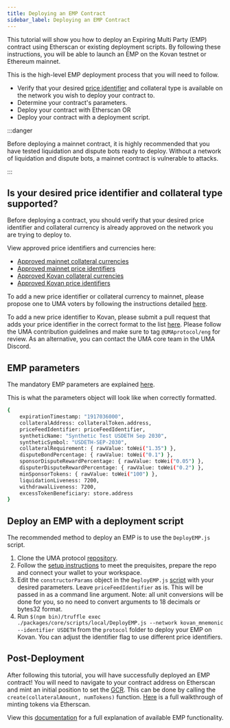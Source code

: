 ```yaml
---
title: Deploying an EMP Contract
sidebar_label: Deploying an EMP Contract
---
```


This tutorial will show you how to deploy an Expiring Multi Party (EMP) contract using Etherscan or existing deployment scripts. By following these instructions, you will be able to launch an EMP on the Kovan testnet or Ethereum mainnet.

This is the high-level EMP deployment process that you will need to follow.

- Verify that your desired [price identifier](/uma-tokenholders/approved-price-identifiers) and collateral type is available on the network you wish to deploy your contract to.
- Determine your contract's parameters.
- Deploy your contract with Etherscan OR
- Deploy your contract with a deployment script.

:::danger

Before deploying a mainnet contract, it is highly recommended that you have tested liquidation and dispute bots ready to deploy. Without a network of liquidation and dispute bots, a mainnet contract is vulnerable to attacks.

:::

## Is your desired price identifier and collateral type supported?
Before deploying a contract, you should verify that your desired price identifier and collateral currency is already approved on the network you are trying to deploy to.

View approved price identifiers and currencies here:
- [Approved mainnet collateral currencies](/uma-tokenholders/approved-collateral-currencies)
- [Approved mainnet price identifiers](/uma-tokenholders/approved-price-identifiers)
- [Approved Kovan collateral currencies](https://thegraph.com/explorer/subgraph/umaprotocol/uma-kovan?query=Whitelisted%20Collateral%20Currencies)
- [Approved Kovan price identifiers](https://thegraph.com/explorer/subgraph/umaprotocol/uma-kovan?query=Pricefeed%20Identifiers)

To add a new price identifier or collateral currency to mainnet, please propose one to UMA voters by following the instructions detailed [here](/uma-tokenholders/adding-price-id).

To add a new price identifier to Kovan, please submit a pull request that adds your price identifier in the correct format to the list [here](https://github.com/UMAprotocol/protocol/blob/master/packages/core/config/identifiers.json). Please follow the UMA contribution guidelines and make sure to tag `@UMAprotocol/eng` for review. As an alternative, you can contact the UMA core team in the UMA Discord.

## EMP parameters

The mandatory EMP parameters are explained [here](/build-walkthrough/emp-parameters).

This is what the parameters object will look like when correctly formatted.

```bash
{   
    expirationTimestamp: "1917036000",
    collateralAddress: collateralToken.address,
    priceFeedIdentifier: priceFeedIdentifier,
    syntheticName: "Synthetic Test USDETH Sep 2030",
    syntheticSymbol: "USDETH-SEP-2030",
    collateralRequirement: { rawValue: toWei("1.35") },
    disputeBondPercentage: { rawValue: toWei("0.1") },
    sponsorDisputeRewardPercentage: { rawValue: toWei("0.05") },
    disputerDisputeRewardPercentage: { rawValue: toWei("0.2") },
    minSponsorTokens: { rawValue: toWei("100") },
    liquidationLiveness: 7200,
    withdrawalLiveness: 7200,
    excessTokenBeneficiary: store.address
}
```

## Deploy an EMP with a deployment script

The recommended method to deploy an EMP is to use the `DeployEMP.js` script. 

1. Clone the UMA protocol [repository](https://github.com/UMAprotocol/protocol).
2. Follow the [setup instructions](/developers/setup) to meet the prequisites, prepare the repo and connect your wallet to your workspace.
3. Edit the `constructorParams` object in the `DeployEMP.js` [script](https://github.com/UMAprotocol/protocol/blob/master/packages/core/scripts/local/DeployEMP.js#L96) with your desired parameters. Leave `priceFeedIdentifier` as is. This will be passed in as a command line argument. Note: all unit conversions will be done for you, so no need to convert arguments to 18 decimals or bytes32 format.
4. Run `$(npm bin)/truffle exec ./packages/core/scripts/local/DeployEMP.js --network kovan_mnemonic --identifier USDETH` from the `protocol` folder to deploy your EMP on Kovan. You can adjust the identifier flag to use different price identifiers.

## Post-Deployment

After following this tutorial, you will have successfully deployed an EMP contract! You will need to navigate to your contract address on Etherscan and mint an initial position to set the [GCR](/synthetic-tokens/glossary#global-collateralization-ratio-gcr). This can be done by calling the `create(collateralAmount, numTokens)` function. [Here](/build-walkthrough/minting-etherscan) is a full walkthrough of minting tokens via Etherscan.

View this [documentation](https://docs-dot-uma-protocol.appspot.com/uma/contracts/ExpiringMultiParty.html) for a full explanation of available EMP functionality. 